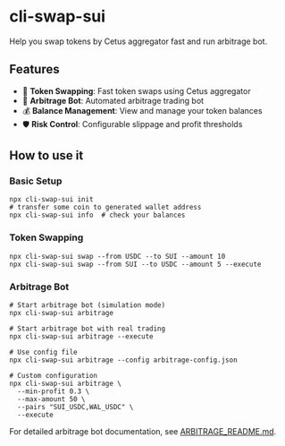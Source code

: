 # cli-swap-sui

Help you swap tokens by Cetus aggregator fast and run arbitrage bot.

## Features

- 🔄 **Token Swapping**: Fast token swaps using Cetus aggregator
- 🤖 **Arbitrage Bot**: Automated arbitrage trading bot
- 💰 **Balance Management**: View and manage your token balances
- 🛡️ **Risk Control**: Configurable slippage and profit thresholds

## How to use it

### Basic Setup

```shell
npx cli-swap-sui init 
# transfer some coin to generated wallet address
npx cli-swap-sui info  # check your balances
```

### Token Swapping

```shell
npx cli-swap-sui swap --from USDC --to SUI --amount 10
npx cli-swap-sui swap --from SUI --to USDC --amount 5 --execute
```

### Arbitrage Bot

```shell
# Start arbitrage bot (simulation mode)
npx cli-swap-sui arbitrage

# Start arbitrage bot with real trading
npx cli-swap-sui arbitrage --execute

# Use config file
npx cli-swap-sui arbitrage --config arbitrage-config.json

# Custom configuration
npx cli-swap-sui arbitrage \
  --min-profit 0.3 \
  --max-amount 50 \
  --pairs "SUI_USDC,WAL_USDC" \
  --execute
```

For detailed arbitrage bot documentation, see [ARBITRAGE_README.md](./ARBITRAGE_README.md).

